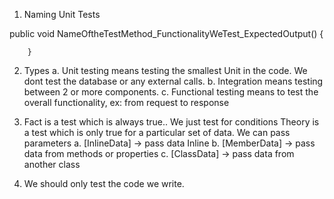  1. Naming Unit Tests
 
 public void NameOftheTestMethod_FunctionalityWeTest_ExpectedOutput()
        {

        }

2.  Types
     a. Unit testing means testing the smallest Unit in the code. We dont test the database or any external calls.
     b. Integration means testing between 2 or more components. 
     c. Functional testing means to test the overall functionality, ex: from request to response

3. Fact is a test which is always true.. We just test for conditions
   Theory is a test which is only true for a particular set of data. We can pass parameters
     a. [InlineData] -> pass data Inline
     b. [MemberData] -> pass data from methods or properties
     c. [ClassData]  -> pass data from another class

4. We should only test the code we write.
